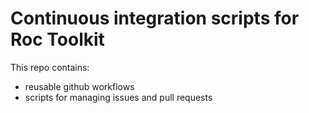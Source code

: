 # Continuous integration scripts for Roc Toolkit

This repo contains:

- reusable github workflows
- scripts for managing issues and pull requests

